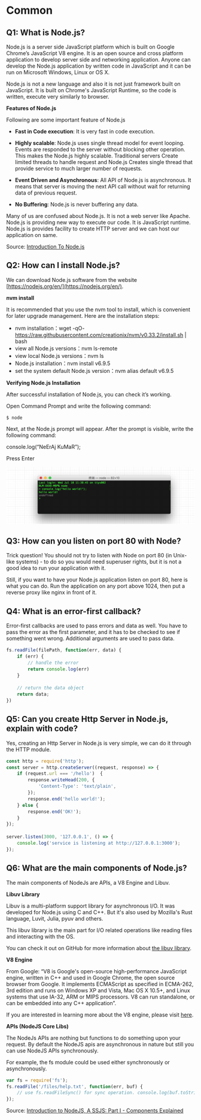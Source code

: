 
# Common

## Q1: What is Node.js?

Node.js is a server side JavaScript platform which is built on Google Chrome’s JavaScript V8 engine. It is an open source and cross platform application to develop server side and networking application. Anyone can develop the Node.js application by written code in JavaScript and it can be run on Microsoft Windows, Linux or OS X.

Node.js is not a new language and also it is not just framework built on JavaScript. It is built on Chrome's JavaScript Runtime, so the code is written, execute very similarly to browser. 

**Features of Node.js**

Following are some important feature of Node.js

- **Fast in Code execution**: It is very fast in code execution. 

- **Highly scalable**: Node.js uses single thread model for event looping. Events are responded to the server without blocking other operation. This makes the Node.js highly scalable. Traditional servers Create limited threads to handle request and Node.js Creates single thread that provide service to much larger number of requests.

- **Event Driven and Asynchronous**: All API of Node.js is asynchronous. It means that server is moving the next API call without wait for returning data of previous request.

- **No Buffering**: Node.js is never buffering any data.

Many of us are confused about Node.js. It is not a web server like Apache. Node.js is providing new way to execute our code. It is JavaScript runtime. Node.js is provides facility to create HTTP server and we can host our application on same.

Source: [Introduction To Node.js](https://www.c-sharpcorner.com/article/introduction-to-node-js/)

## Q2: How can I install Node.js?

We can download Node.js software from the website [https://nodejs.org/en/](https://nodejs.org/en/).

**nvm install**

It is recommended that you use the nvm tool to install, which is convenient for later upgrade management. Here are the installation steps:

* nvm installation：wget -qO- https://raw.githubusercontent.com/creationix/nvm/v0.33.2/install.sh | bash
* view all Node.js versions：nvm ls-remote
* view local Node.js versions：nvm ls
* Node.js installation：nvm install v6.9.5
* set the system default Node.js version：nvm alias default v6.9.5

**Verifying Node.js Installation**

After successful installation of Node.js, you can check it’s working.

Open Command Prompt and write the following command:

```node
$ node
```

Next, at the Node.js prompt will appear. After the prompt is visible, write the following command:

console.log(“NeErAj KuMaR”); 

Press Enter

![](../img/node-hello-world.png)

## Q3: How can you listen on port 80 with Node?

Trick question! You should not try to listen with Node on port 80 (in Unix-like systems) - to do so you would need superuser rights, but it is not a good idea to run your application with it.

Still, if you want to have your Node.js application listen on port 80, here is what you can do. Run the application on any port above 1024, then put a reverse proxy like nginx in front of it.

## Q4: What is an error-first callback?

Error-first callbacks are used to pass errors and data as well. You have to pass the error as the first parameter, and it has to be checked to see if something went wrong. Additional arguments are used to pass data.

```js
fs.readFile(filePath, function(err, data) {  
    if (err) {
        // handle the error
        return console.log(err)
    }
  
    // return the data object
    return data;
})
```

## Q5: Can you create Http Server in Node.js, explain with code?

Yes, creating an Http Server in Node.js is very simple, we can do it through the HTTP module.

```js
const http = require('http');
const server = http.createServer((request, response) => {
    if (request.url === '/hello')  {
        response.writeHead(200, {
            'Content-Type': 'text/plain',
        });
        response.end('hello world!');
    } else {
        response.end('OK!');
    }
});

server.listen(3000, '127.0.0.1', () => {
    console.log('service is listening at http://127.0.0.1:3000');
});
```

## Q6: What are the main components of Node.js?

The main components of NodeJs are APIs, a V8 Engine and Libuv.

**Libuv Library**

Libuv is a multi-platform support library for asynchronous I/O. It was developed for Node.js using C and C++. But it's also used by Mozilla's Rust language, Luvit, Julia, pyuv and others.

This libuv library is the main part for I/O related operations like reading files and interacting with the OS.

You can check it out on GitHub for more information about [the libuv library](https://github.com/nikhilm/uvbook).

**V8 Engine**

From Google: “V8 is Google's open-source high-performance JavaScript engine, written in C++ and used in Google Chrome, the open source browser from Google. It implements ECMAScript as specified in ECMA-262, 3rd edition and runs on Windows XP and Vista, Mac OS X 10.5+, and Linux systems that use IA-32, ARM or MIPS processors. V8 can run standalone, or can be embedded into any C++ application”.

If you are interested in learning more about the V8 engine, please visit [here](https://v8.dev/).

**APIs (NodeJS Core Libs)**

The NodeJs APIs are nothing but functions to do something upon your request. By default the NodeJS apis are asynchronous in nature but still you can use NodeJS APIs synchronously.

For example, the fs module could be used either synchronously or asynchronously.

```js
var fs = require('fs');  
fs.readFile('/files/help.txt', function(err, buf) {  
    // use fs.readFileSync() for sync operation. console.log(buf.toString());  
});   
```

Source: [Introduction to NodeJS, A SSJS: Part I - Components Explained](https://www.c-sharpcorner.com/UploadFile/dbd951/introduction-to-nodejs-a-ssjs-part-i/)